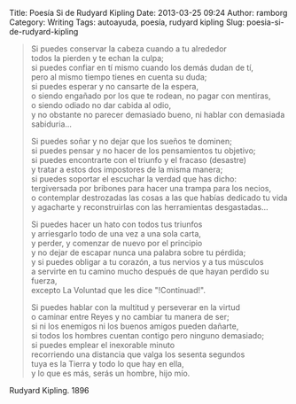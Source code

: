 Title: Poesía Si de Rudyard Kipling
Date: 2013-03-25 09:24
Author: ramborg
Category: Writing
Tags: autoayuda, poesía, rudyard kipling
Slug: poesia-si-de-rudyard-kipling

> Si puedes conservar la cabeza cuando a tu alrededor  
>  todos la pierden y te echan la culpa;  
>  si puedes confiar en tí mismo cuando los demás dudan de tí,  
>  pero al mismo tiempo tienes en cuenta su duda;  
>  si puedes esperar y no cansarte de la espera,  
>  o siendo engañado por los que te rodean, no pagar con mentiras,  
>  o siendo odiado no dar cabida al odio,  
>  y no obstante no parecer demasiado bueno, ni hablar con demasiada
> sabiduria...
>
> Si puedes soñar y no dejar que los sueños te dominen;  
>  si puedes pensar y no hacer de los pensamientos tu objetivo;  
>  si puedes encontrarte con el triunfo y el fracaso (desastre)  
>  y tratar a estos dos impostores de la misma manera;  
>  si puedes soportar el escuchar la verdad que has dicho:  
>  tergiversada por bribones para hacer una trampa para los necios,  
>  o contemplar destrozadas las cosas a las que habías dedicado tu vida  
>  y agacharte y reconstruirlas con las herramientas desgastadas...
>
> Si puedes hacer un hato con todos tus triunfos  
>  y arriesgarlo todo de una vez a una sola carta,  
>  y perder, y comenzar de nuevo por el principio  
>  y no dejar de escapar nunca una palabra sobre tu pérdida;  
>  y si puedes obligar a tu corazón, a tus nervios y a tus músculos  
>  a servirte en tu camino mucho después de que hayan perdido su
> fuerza,  
>  excepto La Voluntad que les dice "!Continuad!".
>
> Si puedes hablar con la multitud y perseverar en la virtud  
>  o caminar entre Reyes y no cambiar tu manera de ser;  
>  si ni los enemigos ni los buenos amigos pueden dañarte,  
>  si todos los hombres cuentan contigo pero ninguno demasiado;  
>  si puedes emplear el inexorable minuto  
>  recorriendo una distancia que valga los sesenta segundos  
>  tuya es la Tierra y todo lo que hay en ella,  
>  y lo que es más, serás un hombre, hijo mío.

Rudyard Kipling. 1896
